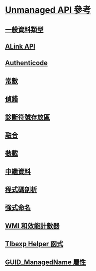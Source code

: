# [Unmanaged API 參考](index.md)
## [一般資料類型](common-data-types-unmanaged-api-reference.md)
## [ALink API](alink/)
## [Authenticode](authenticode/)
## [常數](constants-unmanaged-api-reference.md)
## [偵錯](debugging/)
## [診斷符號存放區](diagnostics/)
## [融合](fusion/)
## [裝載](hosting/)
## [中繼資料](metadata/)
## [程式碼剖析](profiling/)
## [強式命名](strong-naming/)
## [WMI 和效能計數器](wmi/)
## [Tlbexp Helper 函式](tlbexp/)
## [GUID_ManagedName 屬性](guid-managedname-attribute.md)
